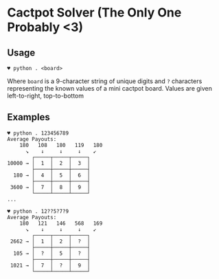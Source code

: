 # Cactpot Solver (The Only One Probably <3)
## Usage
```
♥ python . <board>
```
Where `board` is a 9-character string of unique digits and `?` characters representing the known values of a mini cactpot board. Values are given left-to-right, top-to-bottom
## Examples
```
♥ python . 123456789
Average Payouts:
    180   108   180   119   180    
      ↘    ↓     ↓     ↓    ↙
        ┌─────┬─────┬─────┐
10000 → │  1  │  2  │  3  │
        ├─────┼─────┼─────┤
  180 → │  4  │  5  │  6  │
        ├─────┼─────┼─────┤
 3600 → │  7  │  8  │  9  │
        └─────┴─────┴─────┘
...
```
```
♥ python . 12??5?7?9
Average Payouts:
    180   121   146   568   169    
      ↘    ↓     ↓     ↓    ↙
        ┌─────┬─────┬─────┐
 2662 → │  1  │  2  │  ?  │
        ├─────┼─────┼─────┤
  105 → │  ?  │  5  │  ?  │
        ├─────┼─────┼─────┤
 1021 → │  7  │  ?  │  9  │
        └─────┴─────┴─────┘

```

